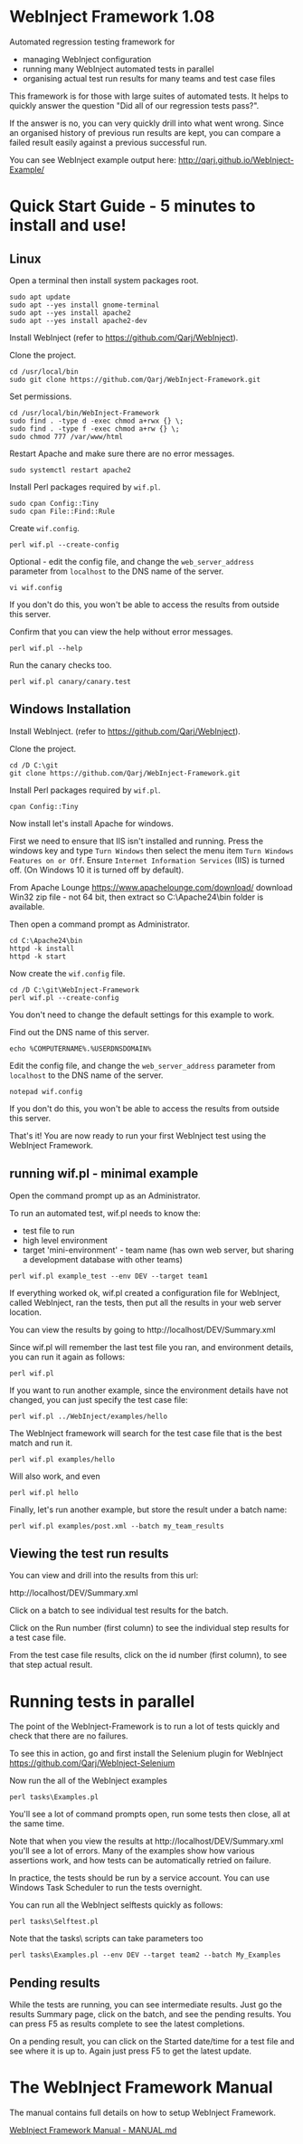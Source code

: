 # WebInject Framework 1.08

Automated regression testing framework for
* managing WebInject configuration
* running many WebInject automated tests in parallel
* organising actual test run results for many teams and test case files

This framework is for those with large suites of automated tests. It helps to quickly
answer the question "Did all of our regression tests pass?".

If the answer is no, you can very quickly drill into what went wrong. Since an organised history of previous run results are kept,
you can compare a failed result easily against a previous successful run.

You can see WebInject example output here: http://qarj.github.io/WebInject-Example/

# Quick Start Guide - 5 minutes to install and use!

## Linux

Open a terminal then install system packages root.
```
sudo apt update
sudo apt --yes install gnome-terminal
sudo apt --yes install apache2
sudo apt --yes install apache2-dev
```

Install WebInject (refer to https://github.com/Qarj/WebInject).

Clone the project.
```
cd /usr/local/bin
sudo git clone https://github.com/Qarj/WebInject-Framework.git
```

Set permissions.
```
cd /usr/local/bin/WebInject-Framework
sudo find . -type d -exec chmod a+rwx {} \;
sudo find . -type f -exec chmod a+rw {} \;
sudo chmod 777 /var/www/html
```

Restart Apache and make sure there are no error messages.
```
sudo systemctl restart apache2
```

Install Perl packages required by `wif.pl`.
```
sudo cpan Config::Tiny
sudo cpan File::Find::Rule
```

Create `wif.config`.
```
perl wif.pl --create-config
```

Optional - edit the config file, and change the `web_server_address` parameter from `localhost` to the DNS name of the server.
```
vi wif.config
```
If you don't do this, you won't be able to access the results from outside this server.


Confirm that you can view the help without error messages.
```
perl wif.pl --help
```

Run the canary checks too.
```
perl wif.pl canary/canary.test
```

## Windows Installation

Install WebInject. (refer to https://github.com/Qarj/WebInject).

Clone the project.
```
cd /D C:\git
git clone https://github.com/Qarj/WebInject-Framework.git
```

Install Perl packages required by `wif.pl`.
```
cpan Config::Tiny
```

Now install let's install Apache for windows.

First we need to ensure that IIS isn't installed and running.
Press the windows key and type `Turn Windows` then select the menu item `Turn Windows Features on or Off`.
Ensure `Internet Information Services` (IIS) is turned off. (On Windows 10 it is turned off by default).

From Apache Lounge https://www.apachelounge.com/download/ download Win32 zip file - not 64 bit, then extract so C:\Apache24\bin folder is available.

Then open a command prompt as Administrator.
```
cd C:\Apache24\bin
httpd -k install
httpd -k start
```

Now create the `wif.config` file.
```
cd /D C:\git\WebInject-Framework
perl wif.pl --create-config
```
You don't need to change the default settings for this example to work.

Find out the DNS name of this server.
```
echo %COMPUTERNAME%.%USERDNSDOMAIN%
```

Edit the config file, and change the `web_server_address` parameter from `localhost` to the DNS name of the server.
```
notepad wif.config
```
If you don't do this, you won't be able to access the results from outside this server.

That's it! You are now ready to run your first WebInject test using the WebInject Framework.

## running wif.pl - minimal example

Open the command prompt up as an Administrator.

To run an automated test, wif.pl needs to know the:
* test file to run
* high level environment
* target 'mini-environment' - team name (has own web server, but sharing a development database with other teams)

```
perl wif.pl example_test --env DEV --target team1
```

If everything worked ok, wif.pl created a configuration file for WebInject, called
WebInject, ran the tests, then put all the results in your web server location.

You can view the results by going to http://localhost/DEV/Summary.xml

Since wif.pl will remember the last test file you ran, and environment details, you
can run it again as follows:

```
perl wif.pl
```

If you want to run another example, since the environment details have not changed,
you can just specify the test case file:

```
perl wif.pl ../WebInject/examples/hello
```

The WebInject framework will search for the test case file that is the best match and run it.
```
perl wif.pl examples/hello
```
Will also work, and even
```
perl wif.pl hello
```

Finally, let's run another example, but store the result under a batch name:
```
perl wif.pl examples/post.xml --batch my_team_results
```

## Viewing the test run results

You can view and drill into the results from this url:

http://localhost/DEV/Summary.xml

Click on a batch to see individual test results for the batch.

Click on the Run number (first column) to see the individual step results for a test case file.

From the test case file results, click on the id number (first column), to see that step actual result.

# Running tests in parallel

The point of the WebInject-Framework is to run a lot of tests quickly and check that there are no failures.

To see this in action, go and first install the Selenium plugin for WebInject https://github.com/Qarj/WebInject-Selenium

Now run the all of the WebInject examples
```
perl tasks\Examples.pl
```

You'll see a lot of command prompts open, run some tests then close, all at the same time.

Note that when you view the results at http://localhost/DEV/Summary.xml
you'll see a lot of errors. Many of the examples show how various assertions work, and how tests can be automatically
retried on failure.

In practice, the tests should be run by a service account. You can use Windows Task Scheduler to run the tests overnight.

You can run all the WebInject selftests quickly as follows:
```
perl tasks\Selftest.pl
```

Note that the tasks\ scripts can take parameters too
```
perl tasks\Examples.pl --env DEV --target team2 --batch My_Examples
```

## Pending results
While the tests are running, you can see intermediate results. Just go the results Summary page, click
on the batch, and see the pending results. You can press F5 as results complete to see the latest
completions.

On a pending result, you can click on the Started date/time for a test file and see where it is up to. Again
just press F5 to get the latest update.

# The WebInject Framework Manual

The manual contains full details on how to setup WebInject Framework.

[WebInject Framework Manual - MANUAL.md](MANUAL.md)
